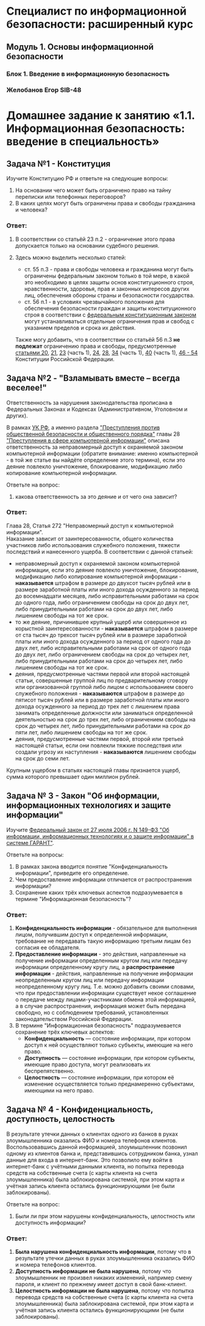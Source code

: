 # Специалист по информационной безопасности: расширенный курс
## Модуль 1. Основы информационной безопасности
### Блок 1. Введение в информационную безопасность
### Желобанов Егор SIB-48

# Домашнее задание к занятию «1.1. Информационная безопасность: введение в специальность»

## Задача №1 - Конституция

Изучите Конституцию РФ и ответьте на следующие вопросы:

1.  На основании чего может быть ограничено право на тайну переписки или телефонных переговоров?
2.  В каких целях могут быть ограничены права и свободы гражданина и человека?

### Ответ:
1. В соответствии со статьёй 23 п.2 - ограничение этого права допускается только на основании судебного решения.
2. Здесь можно выделить несколько статей:
	* ст. 55 п.3 - права и свободы  человека и гражданина могут быть ограничены федеральным законом только в той мере, в какой это необходимо в целях защиты основ конституционного строя, нравственности, здоровья, прав и законных интересов других лиц, обеспечения обороны страны и безопасности государства.
	* ст. 56 п.1 - в условиях чрезвычайного положения для обеспечения безопасности граждан и защиты конституционного строя в соответствии с [федеральным конституционным законом](https://ivo.garant.ru/#/document/12123122/entry/300) могут устанавливаться отдельные ограничения прав и свобод с указанием пределов и срока их действия.  

	Также могу добавить, что в соответствии со статьёй 56 п.3 **не подлежат** ограничению права и свободы, предусмотренные [статьями 20](https://ivo.garant.ru/#/document/10103000/entry/20), [21](https://ivo.garant.ru/#/document/10103000/entry/21), [23](https://ivo.garant.ru/#/document/10103000/entry/23) (часть 1), [24](https://ivo.garant.ru/#/document/10103000/entry/24), [28](https://ivo.garant.ru/#/document/10103000/entry/28), [34](https://ivo.garant.ru/#/document/10103000/entry/34) (часть 1), [40](https://ivo.garant.ru/#/document/10103000/entry/40) (часть 1), [46 - 54](https://ivo.garant.ru/#/document/10103000/entry/46) Конституции Российской Федерации.

## Задача №2 - "Взламывать вместе – всегда веселее!"

Ответственность за нарушения законодательства прописана в Федеральных Законах и Кодексах (Административном, Уголовном и других).

В рамках  [УК РФ](https://base.garant.ru/10108000/), а именно раздела  ["Преступления против общественной безопасности и общественного порядка"](https://base.garant.ru/10108000/d67615e380180e02ecd5ecde81a784be/)  главы 28  ["Преступления в сфере компьютерной информации"](https://base.garant.ru/10108000/42bb11d7291ec544e2ec2604179c0da1/)  описана ответственность за неправомерный доступ к охраняемой законом компьютерной информации (обратите внимание: именно компьютерной - в той же статье вы найдёте определение этого термина), если это деяние повлекло уничтожение, блокирование, модификацию либо копирование компьютерной информации.

Ответьте на вопрос:

1.  какова ответственность за это деяние и от чего она зависит?

### Ответ:

Глава 28, Статья 272 "Неправомерный доступ к компьютерной информации".  
Наказание зависит от заинтересованности, общего количества участников либо использования служебного положения, тяжести последствий и нанесенного ущерба.
В соответствии с данной статьей:
* неправомерный доступ  к охраняемой законом компьютерной информации, если это деяние повлекло уничтожение, блокирование, модификацию либо копирование компьютерной информации - **наказывается** штрафом в размере до двухсот тысяч рублей или в размере заработной платы или иного дохода осужденного за период до восемнадцати месяцев, либо исправительными работами на срок до одного года, либо ограничением свободы на срок до двух лет, либо принудительными работами на срок до двух лет, либо лишением свободы на тот же срок.
* то же деяние, причинившее крупный ущерб или совершенное из корыстной заинтересованности - **наказывается** штрафом в размере от ста тысяч до трехсот тысяч рублей или в размере заработной платы или иного дохода осужденного за период от одного года до двух лет, либо исправительными работами на срок от одного года до двух лет, либо ограничением свободы на срок до четырех лет, либо принудительными работами на срок до четырех лет, либо лишением свободы на тот же срок.
* деяния, предусмотренные  частями первой или второй настоящей статьи, совершенные группой лиц по предварительному сговору или организованной группой либо лицом с использованием своего служебного положения - **наказываются** штрафом в размере до пятисот тысяч рублей или в размере заработной платы или иного дохода осужденного за период до трех лет с лишением права занимать определенные должности или заниматься определенной деятельностью на срок до трех лет, либо ограничением свободы на срок до четырех лет, либо принудительными работами на срок до пяти лет, либо лишением свободы на тот же срок.
* деяния, предусмотренные частями первой, второй или третьей настоящей статьи, если они повлекли тяжкие последствия или создали угрозу их наступления - **наказываются** лишением свободы на срок до семи лет.

Крупным ущербом в статьях настоящей главы признается ущерб, сумма которого превышает один миллион рублей.

## Задача № 3 - Закон "Об информации, информационных технологиях и защите информации"

Изучите  [Федеральный закон от 27 июля 2006 г. N 149-ФЗ "Об информации, информационных технологиях и о защите информации" в системе ГАРАНТ"](https://base.garant.ru/12148555/).

Ответьте на вопросы:

1.  В рамках закона вводится понятие "Конфиденциальность информации", приведите его определение.
2.  Чем предоставление информации отличается от распространения информации?
3.  Сохранение каких трёх ключевых аспектов подразумевается в термине "Информационная безопасность"?

### Ответ:

1. **Конфиденциальность  информации** - обязательное для выполнения лицом, получившим доступ к определенной информации, требование не передавать такую информацию третьим лицам без согласия ее обладателя.
2. **Предоставление информации** - это действия, направленные на получение информации определенным кругом лиц или передачу информации определенному кругу лиц, а **распространение информации** - действия, направленные на получение информации неопределенным кругом лиц или передачу информации неопределенному кругу лиц. Т.е. можно добавить своими словами, что при предоставлении информации существует некое соглашение о передаче между лицами-участниками обмена этой информацией, а в случае распространения, информация может быть передана свободно, но с соблюдением требований, установленных законодательством Российской Федерации.
3. В термине "Информационная безопасность" подразумевается сохранение трёх ключевых аспектов:
	* **Конфиденциальность** — состояние информации, при котором доступ к ней осуществляют только субъекты, имеющие на него право.
	* **Доступность** — состояние информации, при котором субъекты, имеющие право доступа, могут реализовать их беспрепятственно.
	* **Целостность** — состояние информации, при котором её изменение осуществляется только преднамеренно субъектами, имеющими на него право.

## Задача № 4 - Конфиденциальность, доступность, целостность

В результате утечки данных о клиентах одного из банков в руках злоумышленника оказались ФИО и номера телефонов клиентов. Воспользовавшись данной информацией, злоумышленник позвонил одному из клиентов банка и, представившись сотрудником банка, узнал данные для входа в интернет-банк. Это позволило ему войти в интернет-банк с учётными данными клиента, но попытка перевода средств на собственные счета (с карты клиента на счета злоумышленника) была заблокирована системой, при этом карта и учётная запись клиента остались функционирующими (не были заблокированы).

Ответьте на вопрос:

1.  Были ли при этом нарушены конфиденциальность, целостность или доступность информации?

### Ответ:

1. **Была нарушена конфиденциальность информации**, потому что в результате утечки данных в руках злоумышленника оказались ФИО и номера телефонов клиентов.
2. **Доступность информации не была нарушена**, потому что злоумышленник не произвел никаких изменений, например смену пароля, и клиент по прежнему имеет доступ в свой банк-клиент.
3. **Целостность информации не была нарушена**, потому что попытка перевода средств на собственные счета (с карты клиента на счета злоумышленника) была заблокирована системой, при этом карта и учётная запись клиента остались функционирующими (не были заблокированы).
